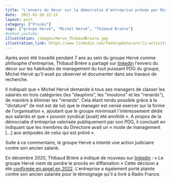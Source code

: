 ```yaml
---
title: "L'envers du décor sur la démocratie d'entreprise prônée par Michel Hervé"
date:  2021-01-20 22:13
layout: post
category: ["Procès"]
tags: ["groupe Hervé", "Michel Hervé", "Thibaud Brière"]
#embed_youtube:
illustration: /images/Herve_ThibaudBriere.jpg
illustration_link: https://www.linkedin.com/feed/update/urn:li:activity:6745319564990550016/
---
```


Après avoir été travaillé pendant 7 ans au sein du groupe Hervé comme philisophe d'entreprise, Thibaud Brière a partagé sur [linkedin](https://www.linkedin.com/posts/christophethuillieragesys_lentreprise-lib%C3%A9r%C3%A9e-repenser-le-mod%C3%A8le-activity-6535882086409089024-Mb-K/) l'envers du décor sur les habitudes de management du tout puissant PDG du groupe, Michel Hervé qu'il avait pu observer et documenter dans ses travaux de recherche.

Il indiquait que « Michel Hervé demande à tous ses managers de classer les salariés en trois catégories (les "dauphins", les "moutons" et les "renards"), de manière à éliminer les "renards". Cela étant rendu possible grâce à la "dictature" (le mot est de lui) que le manager est censé exercer sur la forme de l'organisation », ajoutant que le groupe minimisait l'intéressement dédié aux salariés et que « pouvoir syndical [avait] été annihilé ». A propos de la démocratie d'entreprise valorisée publiquement par son PDG, il concluait en indiquant que les membres du Directoire avait un « mode de management [...] aux antipodes de celui qui est prôné ».

Suite à ce commentaire, le groupe Hervé a intenté une action judiciaire contre son ancien salarié.

En décembre 2020, Thibaud Brière a indiqué de nouveau sur [linkedin](https://www.linkedin.com/feed/update/urn:li:activity:6745319564990550016/) : « Le groupe Hervé vient de perdre le procès en diffamation » Cette décision a été [confirmée en appel en 2022](https://www.linkedin.com/feed/update/urn:li:activity:6935243042459148288/). L'entreprise a également porté plainte contre son ancien salariée pour le témoignage qu'il a livré à Radio France.
